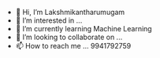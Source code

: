 - 👋 Hi, I’m Lakshmikantharumugam
- 👀 I’m interested in ...
- 🌱 I’m currently learning Machine Learning
- 💞️ I’m looking to collaborate on ...
- 📫 How to reach me ... 9941792759

<!---
Lakshmikantharumugam/Lakshmikantharumugam is a ✨ special ✨ repository because its `README.md` (this file) appears on your GitHub profile.
You can click the Preview link to take a look at your changes.
--->
